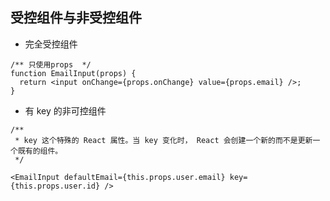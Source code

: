## 受控组件与非受控组件

- 完全受控组件

```tsx
/** 只使用props  */
function EmailInput(props) {
  return <input onChange={props.onChange} value={props.email} />;
}
```

- 有 key 的非可控组件

```tsx
/**
 * key 这个特殊的 React 属性。当 key 变化时， React 会创建一个新的而不是更新一个既有的组件。
 */

<EmailInput defaultEmail={this.props.user.email} key={this.props.user.id} />
```
